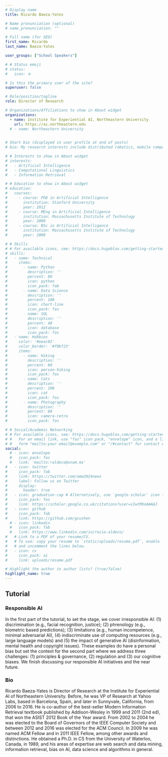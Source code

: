 ```yaml
---
# Display name
title: Ricardo Baeza-Yates

# Name pronunciation (optional)
# name_pronunciation: ""

# Full name (for SEO)
first_name: Ricardo
last_name: Baeza-Yates

user_groups: ["School Speakers"]

# # Status emoji
# status:
#   icon: ☕️

# Is this the primary user of the site?
superuser: false

# Role/position/tagline
role: Director of Research

# Organizations/Affiliations to show in About widget
organizations:
  - name: Institute for Experiential AI, Northeastern University
    url: https://ai.northeastern.edu
  # - name: Northeastern University  
  

# Short bio (displayed in user profile at end of posts)
# bio: My research interests include distributed robotics, mobile computing and programmable matter.

# # Interests to show in About widget
# interests:
#   - Artificial Intelligence
#   - Computational Linguistics
#   - Information Retrieval

# # Education to show in About widget
# education:
#   courses:
#     - course: PhD in Artificial Intelligence
#       institution: Stanford University
#       year: 2012
#     - course: MEng in Artificial Intelligence
#       institution: Massachusetts Institute of Technology
#       year: 2009
#     - course: BSc in Artificial Intelligence
#       institution: Massachusetts Institute of Technology
#       year: 2008

# # Skills
# # For available icons, see: https://docs.hugoblox.com/getting-started/page-builder/#icons
# skills:
#   - name: Technical
#     items:
#       - name: Python
#         description: ''
#         percent: 80
#         icon: python
#         icon_pack: fab
#       - name: Data Science
#         description: ''
#         percent: 100
#         icon: chart-line
#         icon_pack: fas
#       - name: SQL
#         description: ''
#         percent: 40
#         icon: database
#         icon_pack: fas
#   - name: Hobbies
#     color: '#eeac02'
#     color_border: '#f0bf23'
#     items:
#       - name: Hiking
#         description: ''
#         percent: 60
#         icon: person-hiking
#         icon_pack: fas
#       - name: Cats
#         description: ''
#         percent: 100
#         icon: cat
#         icon_pack: fas
#       - name: Photography
#         description: ''
#         percent: 80
#         icon: camera-retro
#         icon_pack: fas

# # Social/Academic Networking
# # For available icons, see: https://docs.hugoblox.com/getting-started/page-builder/#icons
# #   For an email link, use "fas" icon pack, "envelope" icon, and a link in the
# #   form "mailto:your-email@example.com" or "/#contact" for contact widget.
social:
  # - icon: envelope
  #   icon_pack: fas
  #   link: 'mailto:raldeco@unam.mx'
#   - icon: twitter
#     icon_pack: fab
#     link: https://twitter.com/amw2024news
#     label: Follow us on Twitter
#     display:
#       header: true
#   - icon: graduation-cap # Alternatively, use `google-scholar` icon from `ai` icon pack
#     icon_pack: fas
#     link: https://scholar.google.co.uk/citations?user=sIwtMXoAAAAJ
#   - icon: github
#     icon_pack: fab
#     link: https://github.com/gcushen
  # - icon: linkedin
  #   icon_pack: fab
  #   link: https://www.linkedin.com/in/rocio-aldeco/
#   # Link to a PDF of your resume/CV.
#   # To use: copy your resume to `static/uploads/resume.pdf`, enable `ai` icons in `params.yaml`,
#   # and uncomment the lines below.
#   - icon: cv
#     icon_pack: ai
#     link: uploads/resume.pdf

# Highlight the author in author lists? (true/false)
highlight_name: true
---
```


## Tutorial

### Responsible AI

In the first part of the tutorial, to set the stage, we cover irresponsible AI: (1) discrimination (e.g., facial recognition, justice); (2) phrenology (e.g., biometric based predictions); (3) limitations (e.g., human incompetence, minimal adversarial AI), (4) indiscriminate use of computing resources (e.g., large language models) and (5) the impact of generative AI (disinformation, mental health and copyright issues). These examples do have a personal bias but set the context for the second part where we address three challenges: (1) principles & governance, (2) regulation and (3) our cognitive biases. We finish discussing our responsible AI initiatives and the near future.

### Bio

Ricardo Baeza-Yates is Director of Research at the Institute for Experiential AI of Northeastern University. Before, he was VP of Research at Yahoo Labs, based in Barcelona, Spain, and later in Sunnyvale, California, from 2006 to 2016. He is co-author of the best-seller Modern Information Retrieval textbook published by Addison-Wesley in 1999 and 2011 (2nd ed), that won the ASIST 2012 Book of the Year award. From 2002 to 2004 he was elected to the Board of Governors of the IEEE Computer Society and between 2012 and 2016 was elected for the ACM Council. In 2009 he was named ACM Fellow and in 2011 IEEE Fellow, among other awards and distinctions. He obtained a Ph.D. in CS from the University of Waterloo, Canada, in 1989, and his areas of expertise are web search and data mining, information retrieval, bias on AI, data science and algorithms in general.